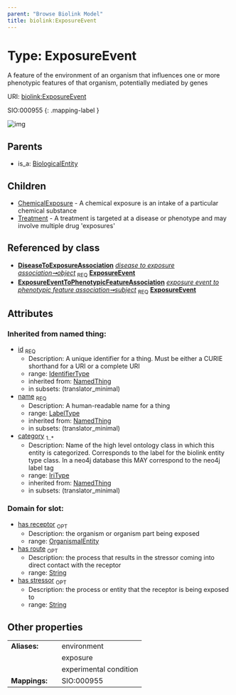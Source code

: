 ```yaml
---
parent: "Browse Biolink Model"
title: biolink:ExposureEvent
---
```


# Type: ExposureEvent


A feature of the environment of an organism that influences one or more phenotypic features of that organism, potentially mediated by genes

URI: [biolink:ExposureEvent](https://w3id.org/biolink/vocab/ExposureEvent)

SIO:000955
{: .mapping-label }

![img](http://yuml.me/diagram/nofunky;dir:TB/class/\[DiseaseToExposureAssociation]-%20object%201..1>\[ExposureEvent&#124;id(i):identifier_type;name(i):label_type;category(i):iri_type%20%2B],%20\[ExposureEventToPhenotypicFeatureAssociation]-%20subject%201..1>\[ExposureEvent],%20\[ExposureEvent]^-\[Treatment],%20\[ExposureEvent]^-\[ChemicalExposure],%20\[BiologicalEntity]^-\[ExposureEvent])

## Parents

 *  is_a: [BiologicalEntity](BiologicalEntity.md)

## Children

 * [ChemicalExposure](ChemicalExposure.md) - A chemical exposure is an intake of a particular chemical substance
 * [Treatment](Treatment.md) - A treatment is targeted at a disease or phenotype and may involve multiple drug 'exposures'

## Referenced by class

 *  **[DiseaseToExposureAssociation](DiseaseToExposureAssociation.md)** *[disease to exposure association➞object](disease_to_exposure_association_object.md)*  <sub>REQ</sub>  **[ExposureEvent](ExposureEvent.md)**
 *  **[ExposureEventToPhenotypicFeatureAssociation](ExposureEventToPhenotypicFeatureAssociation.md)** *[exposure event to phenotypic feature association➞subject](exposure_event_to_phenotypic_feature_association_subject.md)*  <sub>REQ</sub>  **[ExposureEvent](ExposureEvent.md)**

## Attributes


### Inherited from named thing:

 * [id](id.md)  <sub>REQ</sub>
    * Description: A unique identifier for a thing. Must be either a CURIE shorthand for a URI or a complete URI
    * range: [IdentifierType](types/IdentifierType.md)
    * inherited from: [NamedThing](NamedThing.md)
    * in subsets: (translator_minimal)
 * [name](name.md)  <sub>REQ</sub>
    * Description: A human-readable name for a thing
    * range: [LabelType](types/LabelType.md)
    * inherited from: [NamedThing](NamedThing.md)
    * in subsets: (translator_minimal)
 * [category](category.md)  <sub>1..*</sub>
    * Description: Name of the high level ontology class in which this entity is categorized. Corresponds to the label for the biolink entity type class. In a neo4j database this MAY correspond to the neo4j label tag
    * range: [IriType](types/IriType.md)
    * inherited from: [NamedThing](NamedThing.md)
    * in subsets: (translator_minimal)

### Domain for slot:

 * [has receptor](has_receptor.md)  <sub>OPT</sub>
    * Description: the organism or organism part being exposed
    * range: [OrganismalEntity](OrganismalEntity.md)
 * [has route](has_route.md)  <sub>OPT</sub>
    * Description: the process that results in the stressor coming into direct contact with the receptor
    * range: [String](types/String.md)
 * [has stressor](has_stressor.md)  <sub>OPT</sub>
    * Description: the process or entity that the receptor is being exposed to
    * range: [String](types/String.md)

## Other properties

|  |  |  |
| --- | --- | --- |
| **Aliases:** | | environment |
|  | | exposure |
|  | | experimental condition |
| **Mappings:** | | SIO:000955 |

